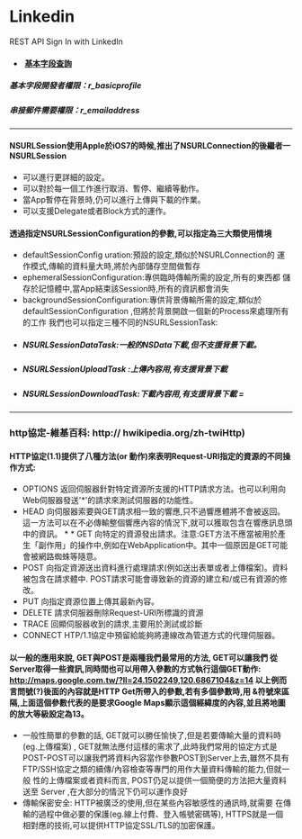 # Linkedin
REST API Sign In with LinkedIn

*  ####  [基本字段查詢][api]  
##### 基本字段開發者權限：r_basicprofile
##### 串接郵件需要權限：r_emailaddress
[api]:https://developer.linkedin.com/docs/fields/basic-profile
***
####  NSURLSession使用Apple於iOS7的時候,推出了NSURLConnection的後繼者一NSURLSession 
* 可以進行更詳細的設定。 
* 可以對於每一個工作進行取消、暫停、繼續等動作。 
* 當App暫停在背景時,仍可以進行上傳與下載的作業。
* 可以支援Delegate或者Block方式的運作。 
#### 透過指定NSURLSessionConfiguration的參數,可以指定為三大類使用情境 
* defaultSessionConfig uration:預設的設定,類似於NSURLConnection的 運作模式,傳輸的資料量大時,將於內部儲存空間做暫存 
* ephemeralSessionConfiguration:專供臨時傳輸所需的設定,所有的東西都 儲存於記憶體中,當App結束該Session時,所有的資訊都會消失
* backgroundSessionConfiguration:專供背景傳輸所需的設定,類似於 defaultSessionConfiguration ,但將於背景開啟一個新的Process來處理所有的工作 我們也可以指定三種不同的NSURLSessionTask:
* ##### NSURLSessionDataTask:一般的NSData下載,但不支援背景下載。 
* ##### NSURLSessionUploadTask :上傳內容用,有支援背景下載 
* ##### NSURLSessionDownloadTask:下載內容用,有支援背景下載  = 
***
### http協定-維基百科: http:// hwikipedia.org/zh-twiHttp) 
####  HTTP協定(1.1)提供了八種方法(or 動作)來表明Request-URI指定的資源的不同操作方式: 
* OPTIONS 返回伺服器針對特定資源所支援的HTTP請求方法。也可以利用向Web伺服器發送'*'的請求來測試伺服器的功能性。
* HEAD 向伺服器索要與GET請求相一致的響應,只不過響應體將不會被返回。這一方法可以在不必傳輸整個響應內容的情況下,就可以獲取包含在響應訊息頭中的資訊。 * * GET 向特定的資源發出請求。注意:GET方法不應當被用於產生「副作用」的操作中,例如在WebApplication中。其中一個原因是GET可能會被網路蜘蛛等隨意。 
* POST 向指定資源送出資料進行處理請求(例如送出表單或者上傳檔案)。資料被包含在請求體中. POST請求可能會導致新的資源的建立和/或已有資源的修改。
* PUT 向指定資源位置上傳其最新內容。 
* DELETE 請求伺服器刪除Request-URI所標識的資源 
* TRACE 回顯伺服器收到的請求,主要用於測試或診斷 
* CONNECT HTP/1.1協定中預留給能夠將連線改為管道方式的代理伺服器。 
####  以一般的應用來說, GET與POST是兩種我們最常用的方法, GET可以讓我們 從Server取得一些資訊,同時間也可以用帶入參數的方式執行這個GET動作: http://maps.google.com.tw/?ll=24.1502249,120.6867104&z=14 以上例而言問號(?)後面的內容就是HTTP Get所帶入的參數,若有多個參數時,用 &符號來區隔,上面這個參數代表的是要求Google Maps顯示這個經緯度的內容,並且將地圖的放大等級設定為13。 

* 一般性簡單的參數的話, GET就可以勝任愉快了,但是若要傳輸大量的資料時 (eg.上傳檔案) , GET就無法應付這樣的需求了,此時我們常用的協定方式是 POST-POST可以讓我們將資料內容當作參數POST到Server上去,雖然不具有FTP/SSH協定之類的續傳/內容檢查等專門的用作大量資料傳輸的能力,但就一般 性的上傳檔案或者資料而言, POST仍足以提供一個簡便的方法把大量資料送至 Server ,在大部分的情況下仍可以運作良好 
* 傳輸保密安全: HTTP被廣泛的使用,但在某些內容敏感性的通訊時,就需要 在傳輸的過程中做必要的保護(eg.線上付費、登入帳號密碼等), HTTPS就是一個 相對應的技術,可以提供HTTP協定SSL/TLS的加密保護。
